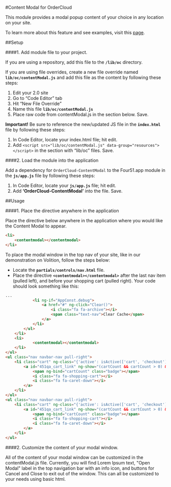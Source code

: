 #Content Modal for OrderCloud  

This module provides a modal popup content of your choice in any location on your site. 

To learn more about this feature and see examples, visit this [page](https://volition.four51ordercloud.com/store/product/ContentModal).

##Setup

####1. Add module file to your project.

If you are using a repository, add this file to the **`/lib/oc`** directory.

If you are using file overrides, create a new file override named **`lib/oc/contentModal.js`** and add this file as the content by following these steps:

1. Edit your 2.0 site
2. Go to “Code Editor” tab
3. Hit “New File Override”
4. Name this file **`lib/oc/contentModal.js`**
5. Place raw code from contentModal.js in the section below. Save.

**Important!** Be sure to reference the new/updated JS file in the **`index.html`** file by following these steps:

1. In Code Editor, locate your index.html file; hit edit.
2. Add `<script src="lib/oc/contentModal.js" data-group="resources"></script>` in the section with “lib/oc” files. Save.

####2. Load the module into the application

Add a dependency for `OrderCloud-ContentModal` to the Four51.app module in the **`js/app.js`** file by following these steps:

1. In Code Editor, locate your **`js/app.js`** file; hit edit.
2. Add **‘OrderCloud-ContentModal’** into the file. Save.

##Usage

####1. Place the directive anywhere in the application

Place the directive below anywhere in the application where you would like the Content Modal to appear. 
```html
<li>
	<contentmodal></contentmodal>
</li>
```

To place the modal window in the top nav of your site, like in our demonstration on Volition, follow the steps below:

 - Locate the **`partials/controls/nav.html`** file. 
 - Place the directive  **`<contentmodal></contentmodal>`** after the last nav item (pulled left), and before your shopping cart (pulled right). Your code should look something like this:

 
```html
...
			<li ng-if="AppConst.debug">
				<a href="#" ng-click="Clear()">
					<i class="fa fa-archive"></i>
					<span class="text-nav">Clear Cache</span>
				</a>
			</li>
        </ul>
	</li>
	<li>
            <contentmodal></contentmodal>
	</li>
</ul>
<ul class="nav navbar-nav pull-right">
	<li class="cart" ng-class="{'active': isActive(['cart', 'checkout'])}">
	    <a id="451qa_cart_link" ng-show="(cartCount && cartCount > 0) && user.CurrentOrderID" class="cart" href="cart">
	        <span ng-bind="cartCount" class="badge"></span>
	        <i class="fa fa-shopping-cart"></i>
            <i class="fa fa-caret-down"></i>
	    </a>
	</li>
</ul>
<ul class="nav navbar-nav pull-right">
	<li class="cart" ng-class="{'active': isActive(['cart', 'checkout'])}">
	    <a id="451qa_cart_link" ng-show="(cartCount && cartCount > 0) && user.CurrentOrderID" class="cart" href="cart">
	        <span ng-bind="cartCount" class="badge"></span>
	        <i class="fa fa-shopping-cart"></i>
            <i class="fa fa-caret-down"></i>
	    </a>
	</li>
</ul>
```

####2. Customize the content of your modal window.

All of the content of your modal window can be customized in the contentModal.js file. Currently, you will find Lorem Ipsum text, "Open Modal" label in the top navigation bar with an info icon, and buttons for Cancel and Close to exit out of the window. This can all be customized to your needs using basic html. 
